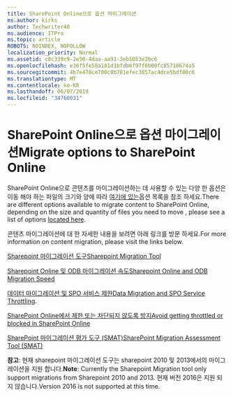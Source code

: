 ```yaml
---
title: SharePoint Online으로 옵션 마이그레이션
ms.author: kirks
author: Techwriter40
ms.audience: ITPro
ms.topic: article
ROBOTS: NOINDEX, NOFOLLOW
localization_priority: Normal
ms.assetid: c8c339c9-2e50-4daa-aa91-3eb5053e2bc6
ms.openlocfilehash: e36f5fe58a181d1bfdb6f97f6b00fc85718674a5
ms.sourcegitcommit: 4b7e478ce700c0b781efec3857ac4dce5bdf00c6
ms.translationtype: MT
ms.contentlocale: ko-KR
ms.lasthandoff: 06/07/2019
ms.locfileid: "34760031"
---
```

# <a name="migrate-options-to-sharepoint-online"></a><span data-ttu-id="43647-102">SharePoint Online으로 옵션 마이그레이션</span><span class="sxs-lookup"><span data-stu-id="43647-102">Migrate options to SharePoint Online</span></span>

<span data-ttu-id="43647-103">SharePoint Online으로 콘텐츠를 마이그레이션하는 데 사용할 수 있는 다양 한 옵션은 이동 해야 하는 파일의 크기와 양에 따라 [여기에 있는](https://docs.microsoft.com/sharepointmigration/migrate-to-sharepoint-online)옵션 목록을 참조 하세요.</span><span class="sxs-lookup"><span data-stu-id="43647-103">There are different options available to migrate content to SharePoint Online, depending on the size and quantity of files you need to move , please see a list of options [located here](https://docs.microsoft.com/sharepointmigration/migrate-to-sharepoint-online).</span></span>

<span data-ttu-id="43647-104">콘텐츠 마이그레이션에 대 한 자세한 내용을 보려면 아래 링크를 방문 하세요.</span><span class="sxs-lookup"><span data-stu-id="43647-104">For more information on content migration, please visit the links below.</span></span>

[<span data-ttu-id="43647-105">Sharepoint 마이그레이션 도구</span><span class="sxs-lookup"><span data-stu-id="43647-105">Sharepoint Migration Tool</span></span>](https://docs.microsoft.com/sharepointmigration/introducing-the-sharepoint-migration-tool)

[<span data-ttu-id="43647-106">Sharepoint Online 및 ODB 마이그레이션 속도</span><span class="sxs-lookup"><span data-stu-id="43647-106">Sharepoint Online and ODB Migration Speed</span></span>](https://docs.microsoft.com/sharepointmigration/sharepoint-online-and-onedrive-migration-speed)

<span data-ttu-id="43647-107">[데이터 마이그레이션 및 SPO 서비스 제한](https://blogs.technet.microsoft.com/sposupport/2017/08/12/data-migration-and-spo-service-throttling/)</span><span class="sxs-lookup"><span data-stu-id="43647-107">[Data Migration and SPO Service Throttling](https://blogs.technet.microsoft.com/sposupport/2017/08/12/data-migration-and-spo-service-throttling/).</span></span>


[<span data-ttu-id="43647-108">SharePoint Online에서 제한 또는 차단되지 않도록 방지</span><span class="sxs-lookup"><span data-stu-id="43647-108">Avoid getting throttled or blocked in SharePoint Online</span></span>](https://docs.microsoft.com/sharepoint/dev/general-development/how-to-avoid-getting-throttled-or-blocked-in-sharepoint-online)

[<span data-ttu-id="43647-109">SharePoint 마이그레이션 평가 도구 (SMAT)</span><span class="sxs-lookup"><span data-stu-id="43647-109">SharePoint Migration Assessment Tool (SMAT)</span></span>](https://www.microsoft.com/download/details.aspx?id=53598&amp;751be11f-ede8-5a0c-058c-2ee190a24fa6=True)

<span data-ttu-id="43647-110">**참고**: 현재 sharepoint 마이그레이션 도구는 sharepoint 2010 및 2013에서의 마이그레이션을 지원 합니다.</span><span class="sxs-lookup"><span data-stu-id="43647-110">**Note**: Currently the Sharepoint Migration tool only support migrations from Sharepoint 2010  and 2013.</span></span> <span data-ttu-id="43647-111">현재 버전 2016은 지원 되지 않습니다.</span><span class="sxs-lookup"><span data-stu-id="43647-111">Version 2016 is not supported at this time.</span></span>
